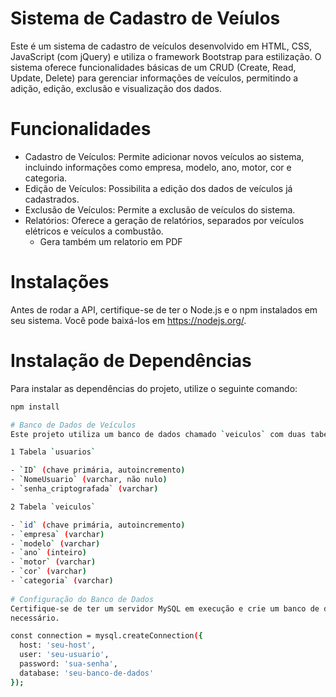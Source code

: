 # Sistema de Cadastro de Veíulos
Este é um sistema de cadastro de veículos desenvolvido em HTML, CSS, JavaScript (com jQuery) e utiliza o framework Bootstrap para estilização. O sistema oferece funcionalidades básicas de um CRUD (Create, Read, Update, Delete) para gerenciar informações de veículos, permitindo a adição, edição, exclusão e visualização dos dados.

# Funcionalidades
- Cadastro de Veículos: Permite adicionar novos veículos ao sistema, incluindo informações como empresa, modelo, ano, motor, cor e categoria.
- Edição de Veículos: Possibilita a edição dos dados de veículos já cadastrados.
- Exclusão de Veículos: Permite a exclusão de veículos do sistema.
- Relatórios: Oferece a geração de relatórios, separados por veículos elétricos e veículos a combustão.
    - Gera também um relatorio em PDF

# Instalações
Antes de rodar a API, certifique-se de ter o Node.js e o npm instalados em seu sistema.
Você pode baixá-los em https://nodejs.org/.

# Instalação de Dependências

Para instalar as dependências do projeto, utilize o seguinte comando:

```bash
npm install

# Banco de Dados de Veículos
Este projeto utiliza um banco de dados chamado `veiculos` com duas tabelas principais: `usuarios` e `veiculos` não relacionadas entre si.

1 Tabela `usuarios`

- `ID` (chave primária, autoincremento)
- `NomeUsuario` (varchar, não nulo)
- `senha_criptografada` (varchar)

2 Tabela `veiculos`

- `id` (chave primária, autoincremento)
- `empresa` (varchar)
- `modelo` (varchar)
- `ano` (inteiro)
- `motor` (varchar)
- `cor` (varchar)
- `categoria` (varchar)
  
# Configuração do Banco de Dados
Certifique-se de ter um servidor MySQL em execução e crie um banco de dados para a aplicação, Atualize as configurações de conexão no arquivo mysql/conexao.js conforme
necessário.

const connection = mysql.createConnection({
  host: 'seu-host',
  user: 'seu-usuario',
  password: 'sua-senha',
  database: 'seu-banco-de-dados'
});
